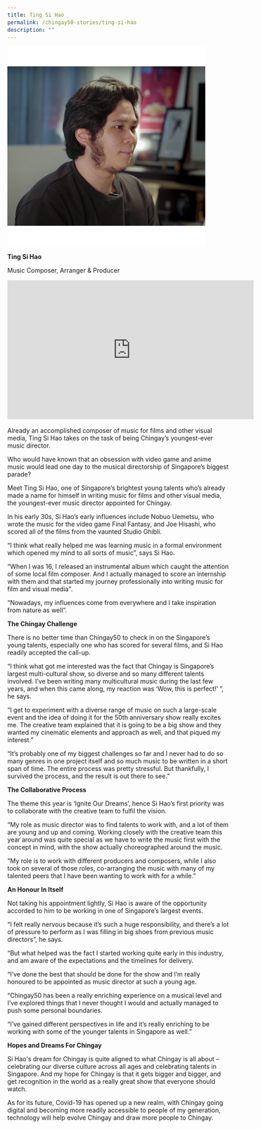 ```yaml
---
title: Ting Si Hao
permalink: /chingay50-stories/ting-si-hao
description: ""
---
```

![Ting Si Hao](/images/Chingay50%20Stories/Ting%20Si%20Hao%20img.png)

**Ting Si Hao**

Music Composer, Arranger & Producer

<iframe width="560" height="315" src="https://www.youtube.com/embed/yJBfdlkfElE" title="YouTube video player" frameborder="0" allow="accelerometer; autoplay; clipboard-write; encrypted-media; gyroscope; picture-in-picture" allowfullscreen></iframe>

Already an accomplished composer of music for films and other visual media, Ting Si Hao takes on the task of being Chingay’s youngest-ever music director.

Who would have known that an obsession with video game and anime music would lead one day to the musical directorship of Singapore’s biggest parade?

Meet Ting Si Hao, one of Singapore’s brightest young talents who’s already made a name for himself in writing music for films and other visual media, the youngest-ever music director appointed for Chingay.

In his early 30s, Si Hao’s early influences include Nobuo Uemetsu, who wrote the music for the video game Final Fantasy, and Joe Hisashi, who scored all of the films from the vaunted Studio Ghibli.

“I think what really helped me was learning music in a formal environment which opened my mind to all sorts of music”, says Si Hao. 

“When I was 16, I released an instrumental album which caught the attention of some local film composer.  And I actually managed to score an internship with them and that started my journey professionally into writing music for film and visual media".

“Nowadays, my influences come from everywhere and I take inspiration from nature as well”.

**The Chingay Challenge**

There is no better time than Chingay50 to check in on the Singapore’s young talents, especially one who has scored for several films, and Si Hao readily accepted the call-up.

“I think what got me interested was the fact that Chingay is Singapore’s largest multi-cultural show, so diverse and so many different talents involved.  I’ve been writing many multicultural music during the last few years, and when this came along, my reaction was ‘Wow, this is perfect!’ ”, he says. 

“I get to experiment with a diverse range of music on such a large-scale event and the idea of doing it for the 50th anniversary show really excites me. The creative team explained that it is going to be a big show and they wanted my cinematic elements and approach as well, and that piqued my interest.”

“It’s probably one of my biggest challenges so far and I never had to do so many genres in one project itself and so much music to be written in a short span of time. The entire process was pretty stressful. But thankfully, I survived the process, and the result is out there to see.”

**The Collaborative Process**

The theme this year is ‘Ignite Our Dreams’, hence Si Hao’s first priority was to collaborate with the creative team to fulfil the vision.

“My role as music director was to find talents to work with, and a lot of them are young and up and coming. Working closely with the creative team this year around was quite special as we have to write the music first with the concept in mind, with the show actually choreographed around the music.

“My role is to work with different producers and composers, while I also took on several of those roles, co-arranging the music with many of my talented peers that I have been wanting to work with for a while.”

**An Honour In Itself**

Not taking his appointment lightly, Si Hao is aware of the opportunity accorded to him to be working in one of Singapore’s largest events.

“I felt really nervous because it’s such a huge responsibility, and there’s a lot of pressure to perform as I was filling in big shoes from previous music directors”, he says.

“But what helped was the fact I started working quite early in this industry, and am aware of the expectations and the timelines for delivery. 

“I’ve done the best that should be done for the show and I’m really honoured to be appointed as music director at such a young age.

“Chingay50 has been a really enriching experience on a musical level and I’ve explored things that I never thought I would and actually managed to push some personal boundaries. 

“I’ve gained different perspectives in life and it’s really enriching to be working with some of the younger talents in Singapore as well.”

**Hopes and Dreams For Chingay**

Si Hao's dream for Chingay is quite aligned to what Chingay is all about – celebrating our diverse culture across all ages and celebrating talents in Singapore. And my hope for Chingay is that it gets bigger and bigger, and get recognition in the world as a really great show that everyone should watch.

As for its future, Covid-19 has opened up a new realm, with Chingay going digital and becoming more readily accessible to people of my generation, technology will help evolve Chingay and draw more people to Chingay.